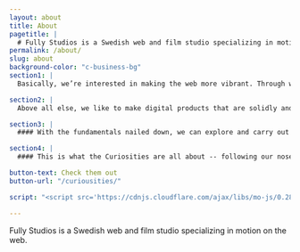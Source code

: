 ```yaml
---
layout: about
title: About
pagetitle: |
  # Fully Studios is a Swedish web and film studio specializing in motion on the web.
permalink: /about/
slug: about
background-color: "c-business-bg"
section1: |
  Basically, we’re interested in making the web more vibrant. Through websites, illustration and film. Vivid narratives and animated web design.

section2: |
  Above all else, we like to make digital products that are solidly and thoughtfully built.

section3: |
  #### With the fundamentals nailed down, we can explore and carry out the more dazzling experiments at the intersection of art and code.

section4: |
  #### This is what the Curiosities are all about -- following our noses through barely-charted territories of design. These creative romps keep us sharp and adaptive and, usually, we end up exactly where we need to be.

button-text: Check them out
button-url: "/curiousities/"

script: "<script src='https://cdnjs.cloudflare.com/ajax/libs/mo-js/0.288.1/mo.min.js'></script><script src='//cdnjs.cloudflare.com/ajax/libs/SVG-Morpheus/0.3.2/svg-morpheus.js'></script>"

---
```


Fully Studios is a Swedish web and film studio specializing in motion on the web.